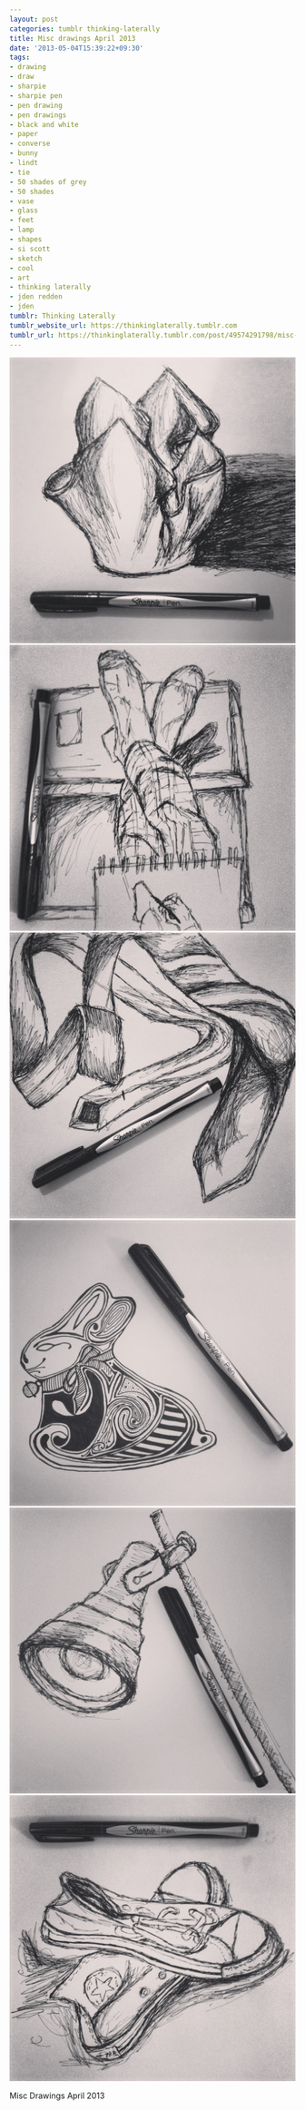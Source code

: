```yaml
---
layout: post
categories: tumblr thinking-laterally
title: Misc drawings April 2013
date: '2013-05-04T15:39:22+09:30'
tags:
- drawing
- draw
- sharpie
- sharpie pen
- pen drawing
- pen drawings
- black and white
- paper
- converse
- bunny
- lindt
- tie
- 50 shades of grey
- 50 shades
- vase
- glass
- feet
- lamp
- shapes
- si scott
- sketch
- cool
- art
- thinking laterally
- jden redden
- jden
tumblr: Thinking Laterally
tumblr_website_url: https://thinkinglaterally.tumblr.com
tumblr_url: https://thinkinglaterally.tumblr.com/post/49574291798/misc-drawings-april-2013
---
```

 ![](/content/images/tumblr/thinking-laterally/tumblr_mm9frmL4lW1qh9he3o1_1280.jpg)  
 ![](/content/images/tumblr/thinking-laterally/tumblr_mm9frmL4lW1qh9he3o4_1280.jpg)  
 ![](/content/images/tumblr/thinking-laterally/tumblr_mm9frmL4lW1qh9he3o2_1280.jpg)  
 ![](/content/images/tumblr/thinking-laterally/tumblr_mm9frmL4lW1qh9he3o3_1280.jpg)  
 ![](/content/images/tumblr/thinking-laterally/tumblr_mm9frmL4lW1qh9he3o5_1280.jpg)  
 ![](/content/images/tumblr/thinking-laterally/tumblr_mm9frmL4lW1qh9he3o6_1280.jpg)  
  

Misc Drawings April 2013

